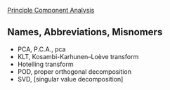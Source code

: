 [Principle Component Analysis](https://en.wikipedia.org/wiki/Principal_component_analysis)

## Names, Abbreviations, Misnomers
* PCA, P.C.A., pca
* KLT, Kosambi-Karhunen–Loève transform
* Hotelling transform
* POD, proper orthogonal decomposition
* SVD, [singular value decomposition]